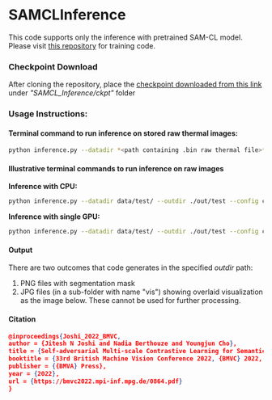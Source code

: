 # **SAMCLInference**
This code supports only the inference with pretrained SAM-CL model. Please visit [this repository](https://github.com/PhysiologicAILab/SAM-CL) for training code.

### **Checkpoint Download**
After cloning the repository, place the [checkpoint downloaded from this link](https://drive.google.com/drive/folders/1durAP--yz51W9WAKdTZ7XgIUpSngKrxA?usp=share_link) under *"SAMCL_Inference/ckpt"* folder

### **Usage Instructions:**

#### Terminal command to run inference on stored raw thermal images:
```bash
python inference.py --datadir *<path containing .bin raw thermal file>* --outdir *<path to store segmentation masks and visualization images>* --config *<config file with input parameters>* [--gpu *gpu_number*]
```

#### Illustrative terminal commands to run inference on raw images
**Inference with CPU:**
```bash
python inference.py --datadir data/test/ --outdir ./out/test --config configs/AU_SAMCL.json
```
**Inference with single GPU:**
```bash
python inference.py --datadir data/test/ --outdir ./out/test --config configs/AU_SAMCL.json --gpu 0
```
#### **Output**
There are two outcomes that code generates in the specified *outdir* path:
1. PNG files with segmentation mask
2. JPG files (in a sub-folder with name "vis") showing overlaid visualization as the image below. These cannot be used for further processing.

#### **Citation**
```json
@inproceedings{Joshi_2022_BMVC,
author = {Jitesh N Joshi and Nadia Berthouze and Youngjun Cho},
title = {Self-adversarial Multi-scale Contrastive Learning for Semantic Segmentation of Thermal Facial Images},
booktitle = {33rd British Machine Vision Conference 2022, {BMVC} 2022, London, UK, November 21-24, 2022},
publisher = {{BMVA} Press},
year = {2022},
url = {https://bmvc2022.mpi-inf.mpg.de/0864.pdf}
}
```

